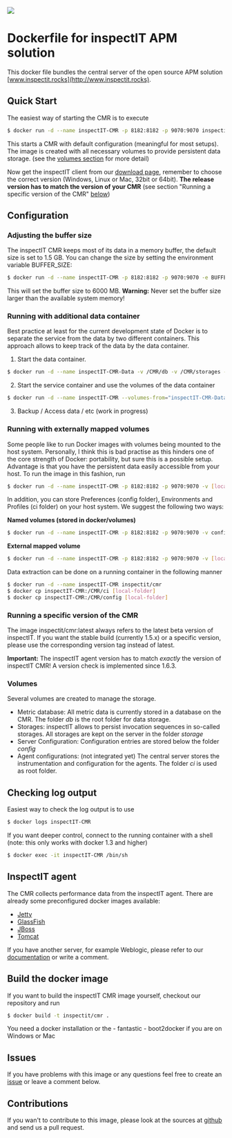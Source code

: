 [![](https://badge.imagelayers.io/inspectit/cmr:latest.svg)](https://imagelayers.io/?images=inspectit/cmr:latest 'Get your own badge on imagelayers.io')

# Dockerfile for inspectIT APM solution
This docker file bundles the central server of the open source APM solution [www.inspectit.rocks](http://www.inspectit.rocks). 

## Quick Start
The easiest way of starting the CMR is to execute

```bash
$ docker run -d --name inspectIT-CMR -p 8182:8182 -p 9070:9070 inspectit/cmr
```

This starts a CMR with default configuration (meaningful for most setups). The image is created with all necessary volumes to provide persistent data storage. (see the [volumes section](#volumes) for more detail)

Now get the inspectIT client from our [download page](http://www.inspectit.rocks/#downloads), remember to choose the correct version (Windows, Linux or Mac, 32bit or 64bit). **The release version has to match the version of your CMR** (see section "Running a specific version of the CMR" [below](#running-a-specific-version-of-the-cmr))

## Configuration

### Adjusting the buffer size
The inspectIT CMR keeps most of its data in a memory buffer, the default size is set to 1.5 GB. You can change the size by setting the environment variable BUFFER_SIZE:

```bash
$ docker run -d --name inspectIT-CMR -p 8182:8182 -p 9070:9070 -e BUFFER_SIZE=6000 inspectit/cmr
```

This will set the buffer size to 6000 MB. **Warning:** Never set the buffer size larger than the available system memory!

### Running with additional data container
Best practice at least for the current development state of Docker is to separate the service from the data by two different containers. This approach allows to keep track of the data by the data container. 

1) Start the data container.

```bash
$ docker run -d --name inspectIT-CMR-Data -v /CMR/db -v /CMR/storages -v /CMR/config -v /CMR/ci inspectit/cmr true
```

2) Start the service container and use the volumes of the data container

```bash
$ docker run -d --name inspectIT-CMR --volumes-from="inspectIT-CMR-Data" -p 8182:8182 -p 9070:9070 inspectit/cmr
```

3) Backup / Access data / etc
(work in progress)

### Running with externally mapped volumes
Some people like to run Docker images with volumes being mounted to the host system. Personally, I think this is bad practise as this hinders one of the core strength of Docker: portability, but sure this is a possible setup. Advantage is that you have the persistent data easily accessible from your host.
To run the image in this fashion, run

```bash
$ docker run -d --name inspectIT-CMR -p 8182:8182 -p 9070:9070 -v [local-folder]:/CMR/db -v [local-folder]:/CMR/storage inspectit/cmr
```

In addition, you can store Preferences (config folder), Environments and Profiles (ci folder) on your host system. We suggest the following two ways:

**Named volumes (stored in docker/volumes)**

```bash
$ docker run -d --name inspectIT-CMR -p 8182:8182 -p 9070:9070 -v config:/CMR/config -v ci:/CMR/ci inspectit/cmr
```

**External mapped volume**

```bash
$ docker run -d --name inspectIT-CMR -p 8182:8182 -p 9070:9070 -v [local-folder]:/CMR/config -v [local-folder]:/CMR/ci inspectit/cmr
```
Data extraction can be done on a running container in the following manner

```bash
$ docker run -d --name inspectIT-CMR inspectit/cmr
$ docker cp inspectIT-CMR:/CMR/ci [local-folder]
$ docker cp inspectIT-CMR:/CMR/config [local-folder]
```

### Running a specific version of the CMR
The image inspectit/cmr:latest always refers to the latest beta version of inspectIT. If you want the stable build (currently 1.5.x) or a specific version, please use the corresponding version tag instead of latest.

**Important:** The inspectIT agent version has to match _exactly_ the version of inspectIT CMR! A version check is implemented since 1.6.3.

### Volumes
Several volumes are created to manage the storage.
- Metric database: All metric data is currently stored in a database on the CMR. The folder *db* is the root folder for data storage.
- Storages: inspectIT allows to persist invocation sequences in so-called storages. All storages are kept on the server in the folder *storage*
- Server Configuration: Configuration entries are stored below the folder *config*
- Agent configurations: (not integrated yet) The central server stores the instrumentation and configuration for the agents. The folder *ci* is used as root folder.

## Checking log output
Easiest way to check the log output is to use

```bash
$ docker logs inspectIT-CMR
```

If you want deeper control, connect to the running container with a shell (note: this only works with docker 1.3 and higher)

```bash
$ docker exec -it inspectIT-CMR /bin/sh
```

## InspectIT agent
The CMR collects performance data from the inspectIT agent. There are already some preconfigured docker images available:
- [Jetty](https://hub.docker.com/r/inspectit/jetty/)
- [GlassFish](https://hub.docker.com/r/inspectit/glassfish/)
- [JBoss](https://hub.docker.com/r/inspectit/jboss/)
- [Tomcat](https://hub.docker.com/r/inspectit/tomcat/)

If you have another server, for example Weblogic, please refer to our [documentation](https://inspectit-performance.atlassian.net/wiki/display/DOC16/Installation+Weblogic) or write a comment.

## Build the docker image
If you want to build the inspectIT CMR image yourself, checkout our repository and run 

```bash
$ docker build -t inspectit/cmr .
```

You need a docker installation or the - fantastic - boot2docker if you are on Windows or Mac

## Issues
If you have problems with this image or any questions feel free to create an [issue](https://github.com/inspectit-docker/cmr/issues/new) or leave a comment below.

## Contributions
If you wan't to contribute to this image, please look at the sources at [github](https://github.com/inspectit-docker/cmr) and send us a pull request.
